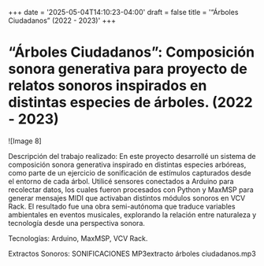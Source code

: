 +++
date = '2025-05-04T14:10:23-04:00'
draft = false
title = '“Árboles Ciudadanos” (2022 - 2023)'
+++

# “Árboles Ciudadanos”: Composición sonora generativa para proyecto de relatos sonoros inspirados en distintas especies de árboles. (2022 - 2023)

![Image 8]

Descripción del trabajo realizado: En este proyecto desarrollé un sistema de composición sonora generativa inspirado en distintas especies arbóreas, como parte de un ejercicio de sonificación de estímulos capturados desde el entorno de cada árbol. Utilicé sensores conectados a Arduino para recolectar datos, los cuales fueron procesados con Python y MaxMSP para generar mensajes MIDI que activaban distintos módulos sonoros en VCV Rack. El resultado fue una obra semi-autónoma que traduce variables ambientales en eventos musicales, explorando la relación entre naturaleza y tecnología desde una perspectiva sonora.

Tecnologías: Arduino, MaxMSP, VCV Rack.

Extractos Sonoros:  SONIFICACIONES MP3extracto árboles ciudadanos.mp3

